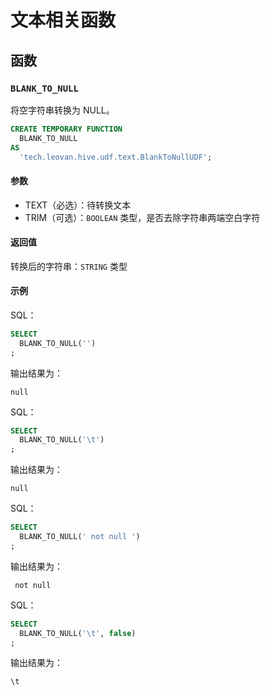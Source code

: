 # 文本相关函数

## 函数

### `BLANK_TO_NULL`

将空字符串转换为 NULL。

```sql
CREATE TEMPORARY FUNCTION
  BLANK_TO_NULL
AS
  'tech.leovan.hive.udf.text.BlankToNullUDF';
```

#### 参数

- TEXT（必选）：待转换文本
- TRIM（可选）：`BOOLEAN` 类型，是否去除字符串两端空白字符

#### 返回值

转换后的字符串：`STRING` 类型

#### 示例

SQL：

```sql
SELECT
  BLANK_TO_NULL('')
;
```

输出结果为：

```text
null
```

SQL：

```sql
SELECT
  BLANK_TO_NULL('\t')
;
```

输出结果为：

```text
null
```

SQL：

```sql
SELECT
  BLANK_TO_NULL(' not null ')
;
```

输出结果为：

```text
 not null 
```

SQL：

```sql
SELECT
  BLANK_TO_NULL('\t', false)
;
```

输出结果为：

```text
\t
```
